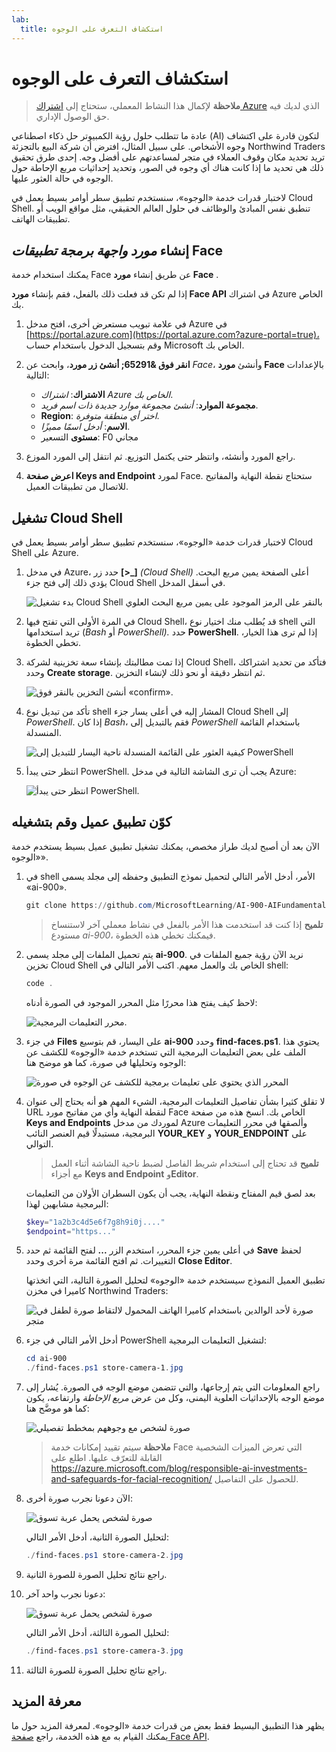 ```yaml
---
lab:
  title: استكشاف التعرف على الوجوه
---
```


# استكشاف التعرف على الوجوه

> **ملاحظة** لإكمال هذا النشاط المعملي، ستحتاج إلى [اشتراك Azure](https://azure.microsoft.com/free?azure-portal=true) الذي لديك فيه حق الوصول الإداري.

عادة ما تتطلب حلول رؤية الكمبيوتر حل ذكاء اصطناعي (AI) لتكون قادرة على اكتشاف وجوه الأشخاص. على سبيل المثال، افترض أن شركة البيع بالتجزئة Northwind Traders تريد تحديد مكان وقوف العملاء في متجر لمساعدتهم على أفضل وجه. إحدى طرق تحقيق ذلك هي تحديد ما إذا كانت هناك أي وجوه في الصور، وتحديد إحداثيات مربع الإحاطة حول الوجوه في حالة العثور عليها.

لاختبار قدرات خدمة «الوجوه»، سنستخدم تطبيق سطر أوامر بسيط يعمل في Cloud Shell. تنطبق نفس المبادئ والوظائف في حلول العالم الحقيقي، مثل مواقع الويب أو تطبيقات الهاتف.

## إنشاء *مورد واجهة برمجة تطبيقات* Face

يمكنك استخدام خدمة Face عن طريق إنشاء **مورد Face** .

إذا لم تكن قد فعلت ذلك بالفعل، فقم بإنشاء **مورد Face API** في اشتراك Azure الخاص بك.

1. في علامة تبويب مستعرض أخرى، افتح مدخل Azure في [https://portal.azure.com](https://portal.azure.com?azure-portal=true)، وقم بتسجيل الدخول باستخدام حساب Microsoft الخاص بك.

1. **انقر فوق &65291; أنشئ زر مورد**، وابحث عن *Face*، وأنشئ **مورد Face** بالإعدادات التالية:
    - **الاشتراك**: *اشتراك Azure الخاص بك*.
    - **مجموعة الموارد**: *أنشئ مجموعة موارد جديدة ذات اسم فريد*.
    - **Region**: *اختر أي منطقة متوفرة*.
    - **الاسم**: *أدخل اسمًا مميزًا*.
    - **مستوى** التسعير: F0 مجاني

1. راجع المورد وأنشئه، وانتظر حتى يكتمل التوزيع. ثم انتقل إلى المورد الموزع.

1. **اعرض صفحة Keys and Endpoint** لمورد Face. ستحتاج نقطة النهاية والمفاتيح للاتصال من تطبيقات العميل.

## تشغيل Cloud Shell

لاختبار قدرات خدمة «الوجوه»، سنستخدم تطبيق سطر أوامر بسيط يعمل في Cloud Shell على Azure. 

1. في مدخل Azure، حدد زر **[>_]** *(Cloud Shell)* أعلى الصفحة يمين مربع البحث. يؤدي ذلك إلى فتح جزء Cloud Shell في أسفل المدخل. 

    ![بدء تشغيل Cloud Shell بالنقر على الرمز الموجود على يمين مربع البحث العلوي](media/create-face-solutions/powershell-portal-guide-1.png)

1. في المرة الأولى التي تفتح فيها Cloud Shell، قد يُطلب منك اختيار نوع shell التي تريد استخدامها (*Bash* أو *PowerShell).* حدد **PowerShell**. إذا لم ترى هذا الخيار، تخطي الخطوة.  

1. إذا تمت مطالبتك بإنشاء سعة تخزينية لشركة Cloud Shell، فتأكد من تحديد اشتراكك وحدد **Create storage**. ثم انتظر دقيقة أو نحو ذلك لإنشاء التخزين.

    ![أنشئ التخزين بالنقر فوق «confirm».](media/create-face-solutions/powershell-portal-guide-2.png)       

1. تأكد من تبديل نوع shell المشار إليه في أعلى يسار جزء Cloud Shell إلى *PowerShell*. إذا كان *Bash*، فقم بالتبديل إلى *PowerShell* باستخدام القائمة المنسدلة.

    ![كيفية العثور على القائمة المنسدلة ناحية اليسار للتبديل إلى PowerShell](media/create-face-solutions/powershell-portal-guide-3.png) 

1. انتظر حتى يبدأ PowerShell. يجب أن ترى الشاشة التالية في مدخل Azure:  

    ![انتظر حتى يبدأ PowerShell.](media/create-face-solutions/powershell-prompt.png)

## كوّن تطبيق عميل وقم بتشغيله

الآن بعد أن أصبح لديك طراز مخصص، يمكنك تشغيل تطبيق عميل بسيط يستخدم خدمة «الوجوه».

1. في shell الأمر، أدخل الأمر التالي لتحميل نموذج التطبيق وحفظه إلى مجلد يسمى «ai-900».

    ```PowerShell
    git clone https://github.com/MicrosoftLearning/AI-900-AIFundamentals ai-900
    ```

    > **تلميح** إذا كنت قد استخدمت هذا الأمر بالفعل في نشاط معملي آخر لاستنساخ مستودع *ai-900*، فيمكنك تخطي هذه الخطوة.

1. يتم تحميل الملفات إلى مجلد يسمى **ai-900**. نريد الآن رؤية جميع الملفات في تخزين Cloud Shell الخاص بك والعمل معهم. اكتب الأمر التالي في shell:

     ```PowerShell
    code .
    ```

    لاحظ كيف يفتح هذا محررًا مثل المحرر الموجود في الصورة أدناه: 

    ![محرر التعليمات البرمجية.](media/create-face-solutions/powershell-portal-guide-4.png) 

1. في جزء **Files** على اليسار، قم بتوسيع **ai-900** وحدد **find-faces.ps1**. يحتوي هذا الملف على بعض التعليمات البرمجية التي تستخدم خدمة «الوجوه» للكشف عن الوجوه وتحليلها في صورة، كما هو موضح هنا:

    ![المحرر الذي يحتوي على تعليمات برمجية للكشف عن الوجوه في صورة](media/create-face-solutions/find-faces-code.png)

1. لا تقلق كثيرا بشأن تفاصيل التعليمات البرمجية، الشيء المهم هو أنه يحتاج إلى عنوان URL لنقطة النهاية وأي من مفاتيح مورد Face الخاص بك. انسخ هذه من صفحة **Keys and Endpoints** لموردك من مدخل Azure وألصقها في محرر التعليمات البرمجية، مستبدلًا قيم العنصر النائب **YOUR_KEY** و **YOUR_ENDPOINT** على التوالي.

    > **تلميح** قد تحتاج إلى استخدام شريط الفاصل لضبط ناحية الشاشة أثناء العمل مع أجزاء **Keys and Endpoint** و**Editor**.

    بعد لصق قيم المفتاح ونقطة النهاية، يجب أن يكون السطران الأولان من التعليمات البرمجية مشابهين لهذا:

    ```PowerShell
    $key="1a2b3c4d5e6f7g8h9i0j...."    
    $endpoint="https..."
    ```

1. في أعلى يمين جزء المحرر، استخدم الزر **...** لفتح القائمة ثم حدد **Save** لحفظ التغييرات. ثم افتح القائمة مرة أخرى وحدد **Close Editor**.

    تطبيق العميل النموذج سيستخدم خدمة «الوجوه» لتحليل الصورة التالية، التي اتخذتها كاميرا في مخزن Northwind Traders:

    ![صورة لأحد الوالدين باستخدام كاميرا الهاتف المحمول لالتقاط صورة لطفل في متجر](media/create-face-solutions/store-camera-1.jpg)

1. أدخل الأمر التالي في جزء PowerShell لتشغيل التعليمات البرمجية:

    ```PowerShell
    cd ai-900
    ./find-faces.ps1 store-camera-1.jpg
    ```

1. راجع المعلومات التي يتم إرجاعها، والتي تتضمن موضع الوجه في الصورة. يُشار إلى موضع الوجه بالإحداثيات العلوية اليمنى، وكل من عرض *مربع الإحاطة* وارتفاعه، يكون كما هو موضَّح هنا:

    ![صورة لشخص مع وجوههم بمخطط تفصيلي](media/create-face-solutions/store-camera-1-face.jpg)

    >**ملاحظة** سيتم تقييد إمكانات خدمة Face التي تعرض الميزات الشخصية القابلة للتعرّف عليها. اطلع على https://azure.microsoft.com/blog/responsible-ai-investments-and-safeguards-for-facial-recognition/ للحصول على التفاصيل.

1. الآن دعونا نجرب صورة أخرى:

    ![صورة لشخص يحمل عربة تسوق](media/create-face-solutions/store-camera-2.jpg)

    لتحليل الصورة الثانية، أدخل الأمر التالي:

    ```PowerShell
    ./find-faces.ps1 store-camera-2.jpg
    ```

1. راجع نتائج تحليل الصورة للصورة الثانية.

1. دعونا نجرب واحد آخر:

    ![صورة لشخص يحمل عربة تسوق](media/create-face-solutions/store-camera-3.jpg)

    لتحليل الصورة الثالثة، أدخل الأمر التالي:

    ```PowerShell
    ./find-faces.ps1 store-camera-3.jpg
    ```

1. راجع نتائج تحليل الصورة للصورة الثالثة.

## معرفة المزيد

يظهر هذا التطبيق البسيط فقط بعض من قدرات خدمة «الوجوه». لمعرفة المزيد حول ما يمكنك القيام به مع هذه الخدمة، راجع [صفحة Face API](https://azure.microsoft.com/en-us/products/cognitive-services/vision-services).
